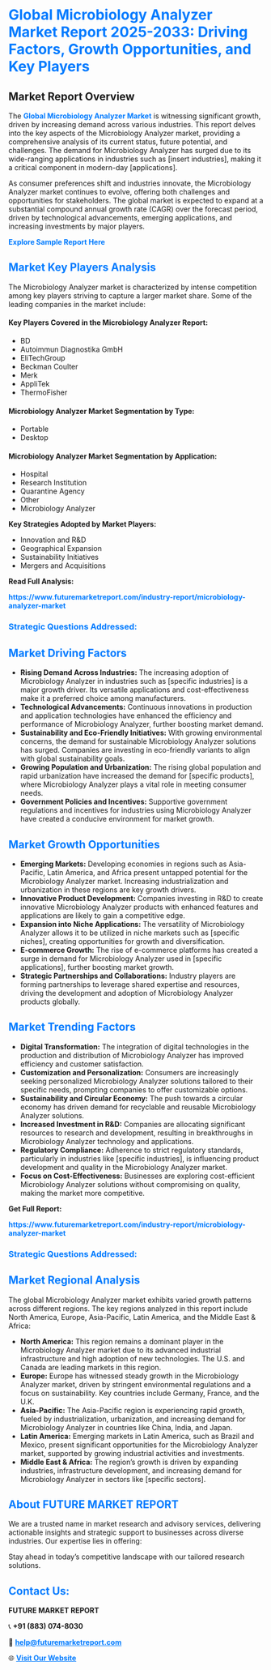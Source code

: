<h1 style="color: #007BFF;">Global Microbiology Analyzer Market Report 2025-2033: Driving Factors, Growth Opportunities, and Key Players</h1>

<section id="overview">
<h2>Market Report Overview</h2>
<p>The <a href="https://www.futuremarketreport.com/industry-report/microbiology-analyzer-market" style="color: #007BFF; text-decoration: none;"><strong>Global Microbiology Analyzer Market</strong></a> is witnessing significant growth, driven by increasing demand across various industries. This report delves into the key aspects of the Microbiology Analyzer market, providing a comprehensive analysis of its current status, future potential, and challenges. The demand for Microbiology Analyzer has surged due to its wide-ranging applications in industries such as [insert industries], making it a critical component in modern-day [applications].</p>
<p>As consumer preferences shift and industries innovate, the Microbiology Analyzer market continues to evolve, offering both challenges and opportunities for stakeholders. The global market is expected to expand at a substantial compound annual growth rate (CAGR) over the forecast period, driven by technological advancements, emerging applications, and increasing investments by major players.</p>
</section>

<section id="overview">
<p><a href="https://www.futuremarketreport.com/request-sample/reportId=122186" style="color: #007BFF; text-decoration: none;"><strong>Explore Sample Report Here</strong></a></p>
</section>

<section id="key-players">
<h2 style="color: #007BFF;">Market Key Players Analysis</h2>
<p>The Microbiology Analyzer market is characterized by intense competition among key players striving to capture a larger market share. Some of the leading companies in the market include:</p>
<h4>Key Players Covered in the Microbiology Analyzer Report:</h4>
<ul><li>BD</li><li>Autoimmun Diagnostika GmbH</li><li>EliTechGroup</li><li>Beckman Coulter</li><li>Merk</li><li>AppliTek</li><li>ThermoFisher</li></ul>
<h4>Microbiology Analyzer Market Segmentation by Type:</h4>
<ul><li>Portable</li><li>Desktop</li></ul>

<h4>Microbiology Analyzer Market Segmentation by Application:</h4>
<ul><li>Hospital</li><li>Research Institution</li><li>Quarantine Agency</li><li>Other</li><li>Microbiology Analyzer</li></ul>
<p><strong>Key Strategies Adopted by Market Players:</strong></p>
<ul>
<li>Innovation and R&D</li>
<li>Geographical Expansion</li>
<li>Sustainability Initiatives</li>
<li>Mergers and Acquisitions</li>
</ul>
</section>

<section>
<p><strong>Read Full Analysis: </strong></p><a href="https://www.futuremarketreport.com/industry-report/microbiology-analyzer-market" style="color: #007BFF; text-decoration: none;"><strong>https://www.futuremarketreport.com/industry-report/microbiology-analyzer-market</strong></a>
<h3 style="color: #007BFF;">Strategic Questions Addressed:</h3>
</section>

<section id="driving-factors">
<h2 style="color: #007BFF;">Market Driving Factors</h2>
<ul>
<li><strong>Rising Demand Across Industries:</strong> The increasing adoption of Microbiology Analyzer in industries such as [specific industries] is a major growth driver. Its versatile applications and cost-effectiveness make it a preferred choice among manufacturers.</li>
<li><strong>Technological Advancements:</strong> Continuous innovations in production and application technologies have enhanced the efficiency and performance of Microbiology Analyzer, further boosting market demand.</li>
<li><strong>Sustainability and Eco-Friendly Initiatives:</strong> With growing environmental concerns, the demand for sustainable Microbiology Analyzer solutions has surged. Companies are investing in eco-friendly variants to align with global sustainability goals.</li>
<li><strong>Growing Population and Urbanization:</strong> The rising global population and rapid urbanization have increased the demand for [specific products], where Microbiology Analyzer plays a vital role in meeting consumer needs.</li>
<li><strong>Government Policies and Incentives:</strong> Supportive government regulations and incentives for industries using Microbiology Analyzer have created a conducive environment for market growth.</li>
</ul>
</section>

<section id="growth-opportunities">
<h2 style="color: #007BFF;">Market Growth Opportunities</h2>
<ul>
<li><strong>Emerging Markets:</strong> Developing economies in regions such as Asia-Pacific, Latin America, and Africa present untapped potential for the Microbiology Analyzer market. Increasing industrialization and urbanization in these regions are key growth drivers.</li>
<li><strong>Innovative Product Development:</strong> Companies investing in R&D to create innovative Microbiology Analyzer products with enhanced features and applications are likely to gain a competitive edge.</li>
<li><strong>Expansion into Niche Applications:</strong> The versatility of Microbiology Analyzer allows it to be utilized in niche markets such as [specific niches], creating opportunities for growth and diversification.</li>
<li><strong>E-commerce Growth:</strong> The rise of e-commerce platforms has created a surge in demand for Microbiology Analyzer used in [specific applications], further boosting market growth.</li>
<li><strong>Strategic Partnerships and Collaborations:</strong> Industry players are forming partnerships to leverage shared expertise and resources, driving the development and adoption of Microbiology Analyzer products globally.</li>
</ul>
</section>

<section id="trending-factors">
<h2 style="color: #007BFF;">Market Trending Factors</h2>
<ul>
<li><strong>Digital Transformation:</strong> The integration of digital technologies in the production and distribution of Microbiology Analyzer has improved efficiency and customer satisfaction.</li>
<li><strong>Customization and Personalization:</strong> Consumers are increasingly seeking personalized Microbiology Analyzer solutions tailored to their specific needs, prompting companies to offer customizable options.</li>
<li><strong>Sustainability and Circular Economy:</strong> The push towards a circular economy has driven demand for recyclable and reusable Microbiology Analyzer solutions.</li>
<li><strong>Increased Investment in R&D:</strong> Companies are allocating significant resources to research and development, resulting in breakthroughs in Microbiology Analyzer technology and applications.</li>
<li><strong>Regulatory Compliance:</strong> Adherence to strict regulatory standards, particularly in industries like [specific industries], is influencing product development and quality in the Microbiology Analyzer market.</li>
<li><strong>Focus on Cost-Effectiveness:</strong> Businesses are exploring cost-efficient Microbiology Analyzer solutions without compromising on quality, making the market more competitive.</li>
</ul>
</section>

<section>
<p><strong>Get Full Report: </strong></p><a href="https://www.futuremarketreport.com/industry-report/microbiology-analyzer-market" style="color: #007BFF; text-decoration: none;"><strong>https://www.futuremarketreport.com/industry-report/microbiology-analyzer-market</strong></a>
<h3 style="color: #007BFF;">Strategic Questions Addressed:</h3>
</section>


<section id="regional-analysis">
<h2 style="color: #007BFF;">Market Regional Analysis</h2>
<p>The global Microbiology Analyzer market exhibits varied growth patterns across different regions. The key regions analyzed in this report include North America, Europe, Asia-Pacific, Latin America, and the Middle East & Africa:</p>
<ul>
<li><strong>North America:</strong> This region remains a dominant player in the Microbiology Analyzer market due to its advanced industrial infrastructure and high adoption of new technologies. The U.S. and Canada are leading markets in this region.</li>
<li><strong>Europe:</strong> Europe has witnessed steady growth in the Microbiology Analyzer market, driven by stringent environmental regulations and a focus on sustainability. Key countries include Germany, France, and the U.K.</li>
<li><strong>Asia-Pacific:</strong> The Asia-Pacific region is experiencing rapid growth, fueled by industrialization, urbanization, and increasing demand for Microbiology Analyzer in countries like China, India, and Japan.</li>
<li><strong>Latin America:</strong> Emerging markets in Latin America, such as Brazil and Mexico, present significant opportunities for the Microbiology Analyzer market, supported by growing industrial activities and investments.</li>
<li><strong>Middle East & Africa:</strong> The region’s growth is driven by expanding industries, infrastructure development, and increasing demand for Microbiology Analyzer in sectors like [specific sectors].</li>
</ul>
</section>

<footer>
<h2 style="color: #007BFF;">About FUTURE MARKET REPORT</h2>
<p>We are a trusted name in market research and advisory services, delivering actionable insights and strategic support to businesses across diverse industries. Our expertise lies in offering:</p>

<p>Stay ahead in today’s competitive landscape with our tailored research solutions.</p>

<h2 style="color: #007BFF;">Contact Us:</h2>
<p><strong>FUTURE MARKET REPORT</strong></p>
<p>📞 <strong>+91 (883) 074-8030</strong></p>
<p>📧 <strong><a href="mailto:help@futuremarketreport.com" style="color: #007BFF;">help@futuremarketreport.com</a></strong></p>
<p>🌐 <strong><a href="https://www.futuremarketreport.com/" style="color: #007BFF;">Visit Our Website</a></strong></p>
</footer>